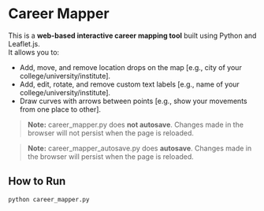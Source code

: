 # Career Mapper

This is a **web-based interactive career mapping tool** built using Python and Leaflet.js.  
It allows you to:

- Add, move, and remove location drops on the map [e.g., city of your college/university/institute].  
- Add, edit, rotate, and remove custom text labels [e.g., name of your college/university/institute].  
- Draw curves with arrows between points [e.g., show your movements from one place to other].  

> **Note:** career_mapper.py does **not autosave**. Changes made in the browser will not persist when the page is reloaded.

> **Note:** career_mapper_autosave.py does **autosave**. Changes made in the browser will persist when the page is reloaded.

## How to Run

```bash
python career_mapper.py
